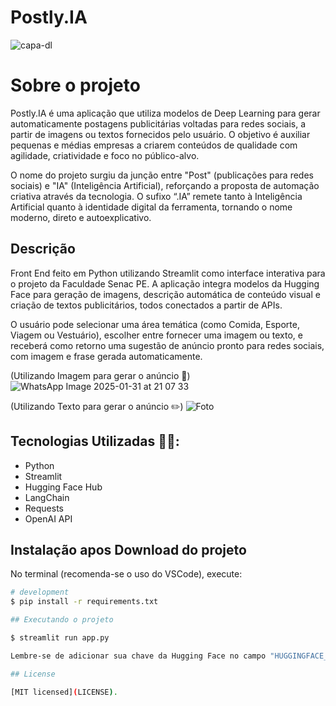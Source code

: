 # Postly.IA

![capa-dl](https://github.com/user-attachments/assets/ab354a56-8969-4c74-9bb3-b9fcf6f641ce)
# Sobre o projeto

Postly.IA é uma aplicação que utiliza modelos de Deep Learning para gerar automaticamente postagens publicitárias voltadas para redes sociais, a partir de imagens ou textos fornecidos pelo usuário. O objetivo é auxiliar pequenas e médias empresas a criarem conteúdos de qualidade com agilidade, criatividade e foco no público-alvo.

O nome do projeto surgiu da junção entre "Post" (publicações para redes sociais) e "IA" (Inteligência Artificial), reforçando a proposta de automação criativa através da tecnologia. O sufixo “.IA” remete tanto à Inteligência Artificial quanto à identidade digital da ferramenta, tornando o nome moderno, direto e autoexplicativo.

## Descrição
Front End feito em Python utilizando Streamlit como interface interativa para o projeto da Faculdade Senac PE.
A aplicação integra modelos da Hugging Face para geração de imagens, descrição automática de conteúdo visual e criação de textos publicitários, todos conectados a partir de APIs.

O usuário pode selecionar uma área temática (como Comida, Esporte, Viagem ou Vestuário), escolher entre fornecer uma imagem ou texto, e receberá como retorno uma sugestão de anúncio pronto para redes sociais, com imagem e frase gerada automaticamente.

(Utilizando Imagem para gerar o anúncio 📢)
![WhatsApp Image 2025-01-31 at 21 07 33](https://github.com/user-attachments/assets/2aaa77c5-cad3-4e79-959b-898267c43d03)

(Utilizando Texto para gerar o anúncio ✏️)
![Foto](https://github.com/user-attachments/assets/f8b3f0d4-fb8f-4b04-ab40-2929dfc75e4e)


## Tecnologias Utilizadas 👨‍💻:
 - Python
 - Streamlit
 - Hugging Face Hub
 - LangChain
 - Requests
 - OpenAI API

## Instalação apos Download do projeto
No terminal (recomenda-se o uso do VSCode), execute:

```bash
# development
$ pip install -r requirements.txt

## Executando o projeto

$ streamlit run app.py

Lembre-se de adicionar sua chave da Hugging Face no campo "HUGGINGFACE_API_KEY".

## License

[MIT licensed](LICENSE).
